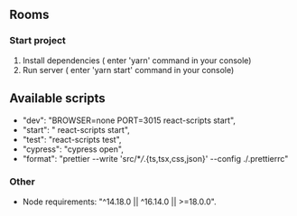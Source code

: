 ## Rooms

### Start project

1. Install dependencies ( enter 'yarn' command in your console)
2. Run server ( enter 'yarn start' command in your console)

## Available scripts

- "dev": "BROWSER=none PORT=3015 react-scripts start",
- "start": " react-scripts start",
- "test": "react-scripts test",
- "cypress": "cypress open",
- "format": "prettier --write 'src/\*_/_.{ts,tsx,css,json}' --config ./.prettierrc"

### Other

- Node requirements: "^14.18.0 || ^16.14.0 || >=18.0.0".